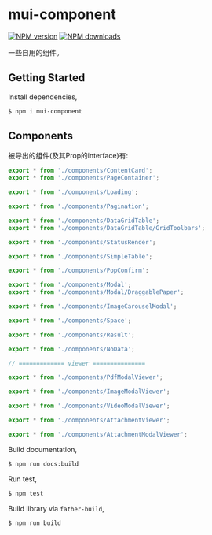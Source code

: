 # mui-component

[![NPM version](https://img.shields.io/npm/v/mui-component.svg?style=flat)](https://npmjs.org/package/mui-component)
[![NPM downloads](http://img.shields.io/npm/dm/mui-component.svg?style=flat)](https://npmjs.org/package/mui-component)

一些自用的组件。

## Getting Started

Install dependencies,

```bash
$ npm i mui-component
```


## Components
被导出的组件(及其Prop的interface)有:

```javascript
export * from './components/ContentCard';
export * from './components/PageContainer';

export * from './components/Loading';

export * from './components/Pagination';

export * from './components/DataGridTable';
export * from './components/DataGridTable/GridToolbars';

export * from './components/StatusRender';

export * from './components/SimpleTable';

export * from './components/PopConfirm';

export * from './components/Modal';
export * from './components/Modal/DraggablePaper';

export * from './components/ImageCarouselModal';

export * from './components/Space';

export * from './components/Result';

export * from './components/NoData';

// ============= viewer ===============

export * from './components/PdfModalViewer';

export * from './components/ImageModalViewer';

export * from './components/VideoModalViewer';

export * from './components/AttachmentViewer';

export * from './components/AttachmentModalViewer';
```

Build documentation,

```bash
$ npm run docs:build
```

Run test,

```bash
$ npm test
```

Build library via `father-build`,

```bash
$ npm run build
```

